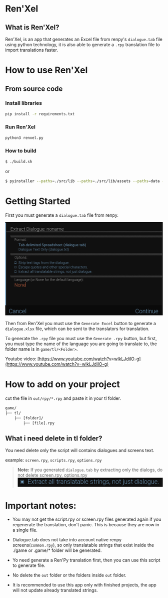 # Ren'Xel

## What is Ren'Xel?

Ren'Xel, is an app that generates an Excel file from renpy's `dialogue.tab` file using python technology,
it is also able to generate a `.rpy` translation file to import translations faster.

# How to use Ren'Xel

## From source code
### Install libraries

```bash
pip install -r requirements.txt
```

### Run Ren'Xel

```bash
python3 renxel.py
```
### How to build
    
```bash
$ ./build.sh
```
or

```bash
$ pyinstaller --paths=./src/lib --paths=./src/lib/assets --paths=data --windowed --noconsole --clean --onefile --icon=./src/assets/window_icon.ico --add-data "/home/<user>/.local/lib/python3.10/site-packages/customtkinter:customtkinter" --name=renxel ./src/main.py
```
# Getting Started

First you must generate a `dialogue.tab` file from renpy.

![](./screenshots/01.png)

Then from Ren'Xel you must use the `Generate Excel` button to generate a `dialogue.xlsx` file, which can be sent to the translators for translation.

To generate the `.rpy` file you must use the `Generate .rpy` button, but first, you must type the name of the language you are going to translate to, the folder name is in `game/tl/<Folder>`.

Youtube video: [https://www.youtube.com/watch?v=wlkLJdiIO-g](https://www.youtube.com/watch?v=wlkLJdiIO-g)


# How to add on your project
cut the file in `out/rpy/*.rpy` and paste it in your tl folder.
```tree
game/
├── tl/
    ├── [folder]/
        ├── [file].rpy
```
## What i need delete in tl folder?

You need delete only the script will contains dialogues and screens text.

example: `screen.rpy`, `scripts.rpy`, `options.rpy`

> **Note:** If you generated `dialogue.tab` by extracting only the dialogs, do not delete screen.rpy, options.rpy ![](./screenshots/02.png)



# Important notes:

* You may not get the script.rpy or screen.rpy files generated again if you regenerate the translation, don't panic. This is because they are now in a single file.

* Dialogue.tab does not take into account native renpy screens(`common.rpy`), so only translatable strings that exist inside the ./game or .game/* folder will be generated.

* Yo need generate a Ren'Py translation first, then you can use this script to generate file.

* No delete the `out` folder or the folders inside `out` folder.

* It is recommended to use this app only with finished projects, the app will not update already translated strings.
